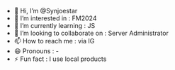 - 👋 Hi, I’m @Synjoestar
- 👀 I’m interested in : FM2024
- 🌱 I’m currently learning : JS
- 💞️ I’m looking to collaborate on : Server Administrator 
- 📫 How to reach me : via IG
- 😄 Pronouns : -
- ⚡ Fun fact : I use local products

<!---
Synjoestar/Synjoestar is a ✨ special ✨ repository because its `README.md` (this file) appears on your GitHub profile.
You can click the Preview link to take a look at your changes.
--->

